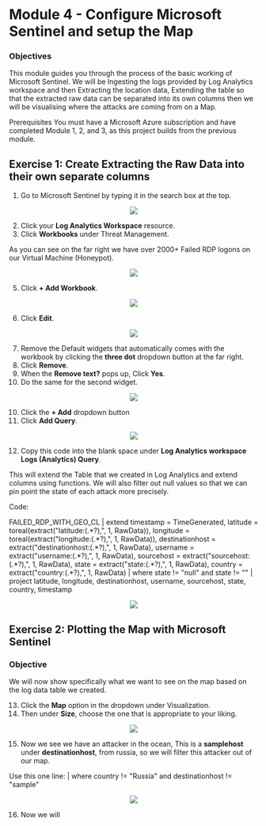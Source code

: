 # Module 4 - Configure Microsoft Sentinel and setup the Map

### Objectives

This module guides you through the process of the basic working of Microsoft Sentinel. We will be Ingesting the logs provided by Log Analytics workspace and then Extracting the location data, Extending the table so that the extracted raw data can be separated into its own columns then we will be visualising where the attacks are coming from on a Map.  

Prerequisites You must have a Microsoft Azure subscription and have completed Module 1, 2, and 3, as this project builds from the previous module.

## Exercise 1: Create Extracting the Raw Data into their own separate columns

1. Go to Microsoft Sentinel by typing it in the search box at the top.

<p align="center">
  <img src="https://i.imgur.com/FQJh7P8.png"/>
</p>

2. Click your <strong>Log Analytics Workspace</strong> resource.
3. Click <strong>Workbooks</strong> under Threat Management.

As you can see on the far right we have over 2000+ Failed RDP logons on our Virtual Machine (Honeypot).

<p align="center">
  <img src="https://i.imgur.com/9kaJ8Js.png"/>
</p>

5. Click <strong>+ Add Workbook</strong>.

<p align="center">
  <img src="https://i.imgur.com/YApNA2R.png"/>
</p>

6. Click <strong>Edit</strong>.

<p align="center">
  <img src="https://i.imgur.com/64st6L8.png"/>
</p>

7. Remove the Default widgets that automatically comes with the workbook by clicking the <strong>three dot</strong> dropdown button at the far right.
8. Click <strong>Remove</strong>.
9. When the <strong>Remove text?</strong> pops up, Click <strong>Yes</strong>. 
10. Do the same for the second widget.

<p align="center">
  <img src="https://i.imgur.com/zqSqfcE.png"/>
</p>

10. Click the <strong>+ Add</strong> dropdown button
11. Click <strong>Add Query</strong>.

<p align="center">
  <img src="https://i.imgur.com/j716LiB.png"/>
</p>

12. Copy this code into the blank space under <strong>Log Analytics workspace Logs (Analytics) Query</strong>.

This will extend the Table that we created in Log Analytics and extend columns using functions. We will also filter out null values so that we can pin point the state of each attack more precisely.

Code:
<p>
FAILED_RDP_WITH_GEO_CL
| extend timestamp = TimeGenerated,
  latitude = toreal(extract("latitude:(.*?),", 1, RawData)),
  longitude = toreal(extract("longitude:(.*?),", 1, RawData)),
  destinationhost = extract("destinationhost:(.*?),", 1, RawData),
  username = extract("username:(.*?),", 1, RawData),
  sourcehost = extract("sourcehost:(.*?),", 1, RawData),
  state = extract("state:(.*?),", 1, RawData),
  country = extract("country:(.*?),", 1, RawData)
| where state != "null" and state != ""
| project latitude, longitude, destinationhost, username, sourcehost, state, country, timestamp
</p>

<p align="center">
  <img src="https://i.imgur.com/uqKp3mU.png"/>
</p>


## Exercise 2: Plotting the Map with Microsoft Sentinel

### Objective

We will now show specifically what we want to see on the map based on the log data table we created.


13. Click the <strong>Map</strong> option in the dropdown under Visualization.
14. Then under <strong>Size</strong>, choose the one that is appropriate to your liking.

<p align="center">
  <img src="https://i.imgur.com/3ky8ZqP.png"/>
</p>

15. Now we see we have an attacker in the ocean, This is a <strong>samplehost</strong> under <strong>destinationhost</strong>, from russia, so we will filter this attacker out of our map.

Use this one line: 
| where country != "Russia" and destinationhost != "sample"
    
<p align="center">
  <img src="https://i.imgur.com/6FNVX33.png"/>
</p>

16. Now we will 

<p align="center">
  <img src=""/>
</p>

<p align="center">
  <img src=""/>
</p>

